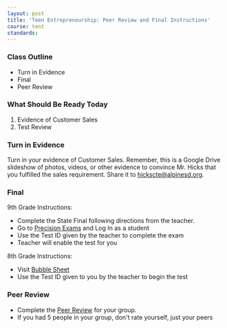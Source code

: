 ```yaml
---
layout: post
title: 'Teen Entrepreneurship: Peer Review and Final Instructions'
course: tent
standards:
---
```


### Class Outline

* Turn in Evidence
* Final
* Peer Review

### What Should Be Ready Today

1. Evidence of Customer Sales
2. Test Review

### Turn in Evidence

Turn in your evidence of Customer Sales. Remember, this is a Google Drive slideshow of photos, videos, or other evidence to convince Mr. Hicks that you fulfilled the sales requirement. Share it to hickscte@alpinesd.org.

### Final

9th Grade Instructions:
* Complete the State Final following directions from the teacher.
* Go to [Precision Exams](https://www.precisionexams.com/pe/control/TeacherLogin) and Log In as a student
* Use the Test ID given by the teacher to complete the exam
* Teacher will enable the test for you

8th Grade Instructions:
* Visit [Bubble Sheet](https://www.masteryconnect.com/bubblesheet/)
* Use the Test ID given to you by the teacher to begin the test

### Peer Review
* Complete the [Peer Review](https://docs.google.com/a/alpinedistrict.org/forms/d/1cB4oCNpyvd8z7JaDXH6OffRF5OrnVa2jxnhpw8uLGIY/viewform) for your group.
* If you had 5 people in your group, don't rate yourself, just your peers
